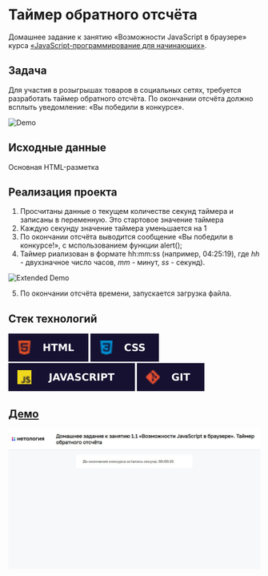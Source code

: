 # Таймер обратного отсчёта

Домашнее задание к занятию «Возможности JavaScript в браузере» курса [«JavaScript-программирование для начинающих»](https://cat.2035.university/rall/course/18787/?project_id=48).

## **Задача**

Для участия в розыгрышах товаров в социальных сетях, требуется разработать таймер
обратного отсчёта. По окончании отсчёта должно всплыть уведомление: «Вы победили в конкурсе».

![Demo](./demo.gif)

## **Исходные данные**

Основная HTML-разметка

## **Реализация проекта**

1. Просчитаны данные о текущем количестве секунд таймера и записаны в переменную. Это стартовое значение таймера
2. Каждую секунду значение таймера уменьшается на 1
3. По окончании отсчёта выводится сообщение «Вы победили в конкурсе!», с мспользованием функции alert();
4. Таймер риализован в формате hh:mm:ss (например, 04:25:19), где *hh* - двухзначное число часов, *mm* - минут, *ss* - секунд).

![Extended Demo](./extended-demo.gif)

5. По окончании отсчёта времени, запускается загрузка файла.

## **Стек технологий**
![HTML](./html.svg)
![CSS](./css.svg)
![JS](./js.svg)
![GIT](./git.svg)

## **[Демо](https://alekseeva-t-v.github.io/bhj-homeworks/js-features/countdown/task)**
![Демо](./demo.jpg)

